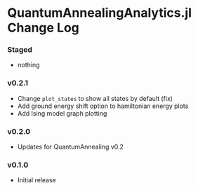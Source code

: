 QuantumAnnealingAnalytics.jl Change Log
=======================================

### Staged
- nothing

### v0.2.1
- Change `plot_states` to show all states by default (fix)
- Add ground energy shift option to hamiltonian energy plots
- Add Ising model graph plotting

### v0.2.0
- Updates for QuantumAnnealing v0.2

### v0.1.0
- Initial release
